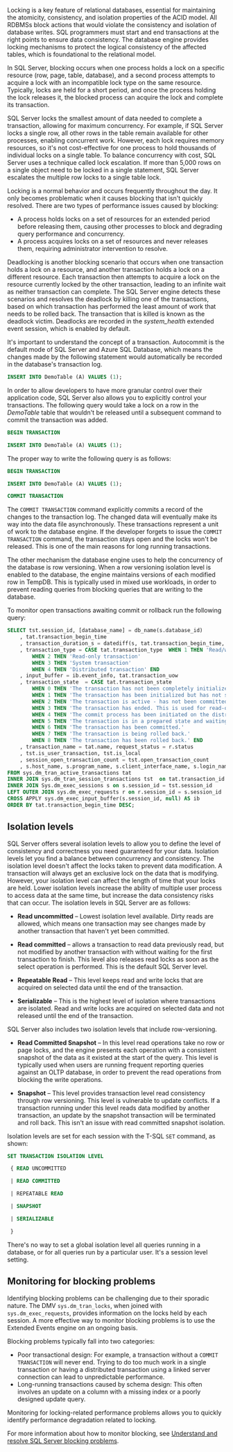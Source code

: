 Locking is a key feature of relational databases, essential for maintaining the atomicity, consistency, and isolation properties of the ACID model. All RDBMSs block actions that would violate the consistency and isolation of database writes. SQL programmers must start and end transactions at the right points to ensure data consistency. The database engine provides locking mechanisms to protect the logical consistency of the affected tables, which is foundational to the relational model.

In SQL Server, blocking occurs when one process holds a lock on a specific resource (row, page, table, database), and a second process attempts to acquire a lock with an incompatible lock type on the same resource. Typically, locks are held for a short period, and once the process holding the lock releases it, the blocked process can acquire the lock and complete its transaction.

SQL Server locks the smallest amount of data needed to complete a transaction, allowing for maximum concurrency. For example, if SQL Server locks a single row, all other rows in the table remain available for other processes, enabling concurrent work. However, each lock requires memory resources, so it's not cost-effective for one process to hold thousands of individual locks on a single table. To balance concurrency with cost, SQL Server uses a technique called lock escalation. If more than 5,000 rows on a single object need to be locked in a single statement, SQL Server escalates the multiple row locks to a single table lock.

Locking is a normal behavior and occurs frequently throughout the day. It only becomes problematic when it causes blocking that isn't quickly resolved. There are two types of performance issues caused by blocking:

- A process holds locks on a set of resources for an extended period before releasing them, causing other processes to block and degrading query performance and concurrency.
- A process acquires locks on a set of resources and never releases them, requiring administrator intervention to resolve.

Deadlocking is another blocking scenario that occurs when one transaction holds a lock on a resource, and another transaction holds a lock on a different resource. Each transaction then attempts to acquire a lock on the resource currently locked by the other transaction, leading to an infinite wait as neither transaction can complete. The SQL Server engine detects these scenarios and resolves the deadlock by killing one of the transactions, based on which transaction has performed the least amount of work that needs to be rolled back. The transaction that is killed is known as the deadlock victim. Deadlocks are recorded in the *system_health* extended event session, which is enabled by default.

It's important to understand the concept of a transaction. Autocommit is the default mode of SQL Server and Azure SQL Database, which means the changes made by the following statement would automatically be recorded in the database's transaction log.

```SQL
INSERT INTO DemoTable (A) VALUES (1);
```

In order to allow developers to have more granular control over their application code, SQL Server also allows you to explicitly control your transactions. The following query would take a lock on a row in the *DemoTable* table that wouldn't be released until a subsequent command to commit the transaction was added.

```SQL
BEGIN TRANSACTION

INSERT INTO DemoTable (A) VALUES (1);
```

The proper way to write the following query is as follows:

```SQL
BEGIN TRANSACTION

INSERT INTO DemoTable (A) VALUES (1);

COMMIT TRANSACTION
```

The `COMMIT TRANSACTION` command explicitly commits a record of the changes to the transaction log. The changed data will eventually make its way into the data file asynchronously. These transactions represent a unit of work to the database engine. If the developer forgets to issue the `COMMIT TRANSACTION` command, the transaction stays open and the locks won't be released. This is one of the main reasons for long running transactions.

The other mechanism the database engine uses to help the concurrency of the database is row versioning. When a row versioning isolation level is enabled to the database, the engine maintains versions of each modified row in TempDB. This is typically used in mixed use workloads, in order to prevent reading queries from blocking queries that are writing to the database.

To monitor open transactions awaiting commit or rollback run the following query:

```sql
SELECT tst.session_id, [database_name] = db_name(s.database_id)
    , tat.transaction_begin_time
    , transaction_duration_s = datediff(s, tat.transaction_begin_time, sysdatetime()) 
    , transaction_type = CASE tat.transaction_type  WHEN 1 THEN 'Read/write transaction'
        WHEN 2 THEN 'Read-only transaction'
        WHEN 3 THEN 'System transaction'
        WHEN 4 THEN 'Distributed transaction' END
    , input_buffer = ib.event_info, tat.transaction_uow     
    , transaction_state  = CASE tat.transaction_state    
        WHEN 0 THEN 'The transaction has not been completely initialized yet.'
        WHEN 1 THEN 'The transaction has been initialized but has not started.'
        WHEN 2 THEN 'The transaction is active - has not been committed or rolled back.'
        WHEN 3 THEN 'The transaction has ended. This is used for read-only transactions.'
        WHEN 4 THEN 'The commit process has been initiated on the distributed transaction.'
        WHEN 5 THEN 'The transaction is in a prepared state and waiting resolution.'
        WHEN 6 THEN 'The transaction has been committed.'
        WHEN 7 THEN 'The transaction is being rolled back.'
        WHEN 8 THEN 'The transaction has been rolled back.' END 
    , transaction_name = tat.name, request_status = r.status
    , tst.is_user_transaction, tst.is_local
    , session_open_transaction_count = tst.open_transaction_count  
    , s.host_name, s.program_name, s.client_interface_name, s.login_name, s.is_user_process
FROM sys.dm_tran_active_transactions tat 
INNER JOIN sys.dm_tran_session_transactions tst  on tat.transaction_id = tst.transaction_id
INNER JOIN Sys.dm_exec_sessions s on s.session_id = tst.session_id 
LEFT OUTER JOIN sys.dm_exec_requests r on r.session_id = s.session_id
CROSS APPLY sys.dm_exec_input_buffer(s.session_id, null) AS ib
ORDER BY tat.transaction_begin_time DESC;
```

## Isolation levels

SQL Server offers several isolation levels to allow you to define the level of consistency and correctness you need guaranteed for your data. Isolation levels let you find a balance between concurrency and consistency. The isolation level doesn't affect the locks taken to prevent data modification. A transaction will always get an exclusive lock on the data that is modifying. However, your isolation level can affect the length of time that your locks are held. Lower isolation levels increase the ability of multiple user process to access data at the same time, but increase the data consistency risks that can occur. The isolation levels in SQL Server are as follows:

- **Read uncommitted** – Lowest isolation level available. Dirty reads are allowed, which means one transaction may see changes made by another transaction that haven't yet been committed.

- **Read committed** – allows a transaction to read data previously read, but not modified by another transaction with without waiting for the first transaction to finish. This level also releases read locks as soon as the select operation is performed. This is the default SQL Server level.

- **Repeatable Read** – This level keeps read and write locks that are acquired on selected data until the end of the transaction.

- **Serializable** – This is the highest level of isolation where transactions are isolated. Read and write locks are acquired on selected data and not released until the end of the transaction.

SQL Server also includes two isolation levels that include row-versioning.

- **Read Committed Snapshot** – In this level read operations take no row or page locks, and the engine presents each operation with a consistent snapshot of the data as it existed at the start of the query. This level is typically used when users are running frequent reporting queries against an OLTP database, in order to prevent the read operations from blocking the write operations.

- **Snapshot** – This level provides transaction level read consistency through row versioning. This level is vulnerable to update conflicts. If a transaction running under this level reads data modified by another transaction, an update by the snapshot transaction will be terminated and roll back. This isn't an issue with read committed snapshot isolation.

Isolation levels are set for each session with the T-SQL `SET` command, as shown:

```SQL
SET TRANSACTION ISOLATION LEVEL

 { READ UNCOMMITTED

 | READ COMMITTED

 | REPEATABLE READ

 | SNAPSHOT

 | SERIALIZABLE

 }
```

There's no way to set a global isolation level all queries running in a database, or for all queries run by a particular user. It's a session level setting.

## Monitoring for blocking problems

Identifying blocking problems can be challenging due to their sporadic nature. The DMV `sys.dm_tran_locks`, when joined with `sys.dm_exec_requests`, provides information on the locks held by each session. A more effective way to monitor blocking problems is to use the Extended Events engine on an ongoing basis.

Blocking problems typically fall into two categories:

- Poor transactional design: For example, a transaction without a `COMMIT TRANSACTION` will never end. Trying to do too much work in a single transaction or having a distributed transaction using a linked server connection can lead to unpredictable performance.
- Long-running transactions caused by schema design: This often involves an update on a column with a missing index or a poorly designed update query.

Monitoring for locking-related performance problems allows you to quickly identify performance degradation related to locking.

For more information about how to monitor blocking, see [Understand and resolve SQL Server blocking problems](/troubleshoot/sql/performance/understand-resolve-blocking).
